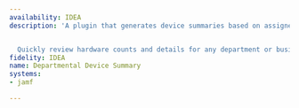 ```yaml
---
availability: IDEA
description: 'A plugin that generates device summaries based on assigned departments.


  Quickly review hardware counts and details for any department or business unit.'
fidelity: IDEA
name: Departmental Device Summary
systems:
- jamf

---
```

